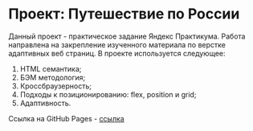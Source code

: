 # Проект: Путешествие по России

Данный проект - практическое задание Яндекс Практикума. Работа направлена на закрепление изученного материала по верстке адаптивных веб страниц. В проекте используется следующее:

1. HTML семантика;
2. БЭМ методология;
3. Кроссбраузерность;
4. Подходы к позиционированию: flex, position и grid;
5. Адаптивность.

Ссылка на GitHub Pages - [ссылка](https://orlov-oleg-developer.github.io/russian-travel/index.html)
